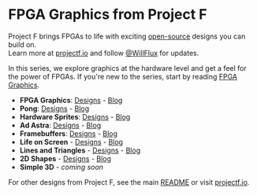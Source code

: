 # FPGA Graphics from Project F

Project F brings FPGAs to life with exciting [open-source](LICENSE) designs you can build on.  
Learn more at [projectf.io](https://projectf.io/) and follow [@WillFlux](https://twitter.com/WillFlux) for updates.

In this series, we explore graphics at the hardware level and get a feel for the power of FPGAs. If you're new to the
series, start by reading [FPGA Graphics](https://projectf.io/posts/fpga-graphics/).

* **FPGA Graphics**: [Designs](fpga-graphics) - [Blog](https://projectf.io/posts/fpga-graphics/)
* **Pong**: [Designs](pong) - [Blog](https://projectf.io/posts/fpga-pong/)
* **Hardware Sprites**: [Designs](hardware-sprites) - [Blog](https://projectf.io/posts/hardware-sprites/)
* **Ad Astra**: [Designs](ad-astra) - [Blog](https://projectf.io/posts/fpga-ad-astra/)
* **Framebuffers**: [Designs](framebuffers) - [Blog](https://projectf.io/posts/framebuffers/)
* **Life on Screen** - [Designs](life-on-screen) - [Blog](https://projectf.io/posts/life-on-screen/)
* **Lines and Triangles** - [Designs](lines-and-triangles) - [Blog](https://projectf.io/posts/lines-and-triangles/)
* **2D Shapes** - [Designs](2d-shapes) - [Blog](https://projectf.io/posts/fpga-shapes/)
* **Simple 3D** - _coming soon_

For other designs from Project F, see the main [README](../README.md) or visit [projectf.io](https://projectf.io/).
